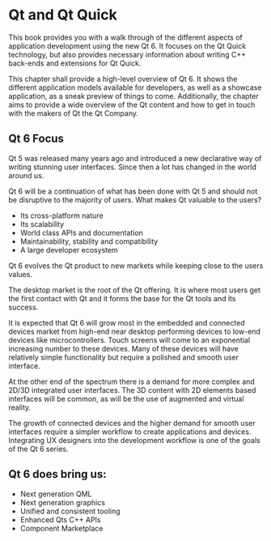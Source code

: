 # Qt and Qt Quick

This book provides you with a walk through of the different aspects of application development using the new Qt 6. It focuses on the Qt Quick technology, but also provides necessary information about writing C++ back-ends and extensions for Qt Quick.

This chapter shall provide a high-level overview of Qt 6. It shows the different application models available for developers, as well as a showcase application, as a sneak preview of things to come. Additionally, the chapter aims to provide a wide overview of the Qt content and how to get in touch with the makers of Qt the Qt Company.


## Qt 6 Focus

Qt 5 was released many years ago and introduced a new declarative way of writing stunning user interfaces. Since then a lot has changed in the world around us.

Qt 6 will be a continuation of what has been done with Qt 5 and should not be disruptive to the majority of users. What makes Qt valuable to the users?

* Its cross-platform nature
* Its scalability
* World class APIs and documentation
* Maintainability, stability and compatibility
* A large developer ecosystem

Qt 6 evolves the Qt product to new markets while keeping close to the users values.

The desktop market is the root of the Qt offering. It is where most users get the first contact with Qt and it forms the base for the Qt tools and its success.

It is expected that Qt 6 will grow most in the embedded and connected devices market from high-end near desktop performing devices to low-end devices like microcontrollers. Touch screens will come to an exponential increasing number to these devices. Many of these devices will have relatively simple functionality but require a polished and smooth user interface.

At the other end of the spectrum there is a demand for more complex and 2D/3D integrated user interfaces. The 3D content with 2D elements based interfaces will be common, as will be the use of augmented and virtual reality.

The growth of connected devices and the higher demand for smooth user interfaces require a simpler workflow to create applications and devices. Integrating UX designers into the development workflow is one of the goals of the Qt 6 series.

## Qt 6 does bring us:

* Next generation QML
* Next generation graphics
* Unified and consistent tooling
* Enhanced Qts C++ APIs
* Component Marketplace
